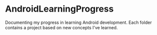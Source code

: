 # AndroidLearningProgress
Documenting my progress in learning Android development. Each folder contains a project based on new concepts I've learned.
